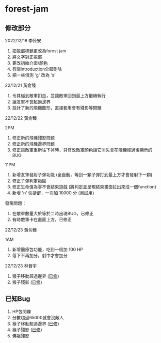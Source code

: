 # forest-jam  


## 修改部分
2022/12/18 李倬安
1. 把視窗標題更改為forest jam
2. 將文字對正視窗
3. 更改初始介面/顏色
4. 有關introduction全部刪除
5. 把一些偵測 'g' 改為 's'

22/12/21 黃俞臻
1. 令其碰到敵軍扣血，並讓敵軍回到最上方繼續執行
2. 讓友軍不會超過邊界
3. 設計了新的飛機圖形，直接套用會有殘影等問題

22/12/22 黃俞臻

2PM
1. 修正新的飛機殘影問題
2. 修正新的飛機邊界問題
3. 修正讓敵軍重新往下掉時，只修改敵軍顏色讓它消失會在飛機經過後顯示的 BUG

11PM
1. 新增友軍發射子彈功能 (全自動，等到一顆子彈打到最上方才會發射下一顆)
2. 修正子彈判定範圍
3. 修正生命值為零不會結束遊戲 (將判定並呈現結束畫面拉出來成一個function)
4. 新增 'n' 快捷鍵，一次加 10000 分 (測試用)

發現問題：
1. 在敵軍數量大於等於二時出現BUG，已修正
2. 有時敵軍卡在畫面上方，已修正

22/12/23 黃俞臻

1AM

1. 新增醫療包功能，吃到一個加 100 HP
2. 落下不再加分，射中才會加分

22/12/23 林晉宇
1. 猴子移動超過邊界 ([已修](https://github.com/AssemblyFinalProject/forest-jam/commit/776da09d941a5854bd910da38b196349044269a6))
2. 猴子殘影 ([已修](https://github.com/AssemblyFinalProject/forest-jam/commit/3e41e29f3ff7ca7848e3c82ebde7d2751f27f400))

## 已知Bug
1. HP包閃爍
2. 分數超過65000就會沒敵人
3. 猴子移動超過邊界 ([已修](https://github.com/AssemblyFinalProject/forest-jam/commit/776da09d941a5854bd910da38b196349044269a6))
4. 猴子殘影 ([已修](https://github.com/AssemblyFinalProject/forest-jam/commit/3e41e29f3ff7ca7848e3c82ebde7d2751f27f400))
5. 佛祖殘影
